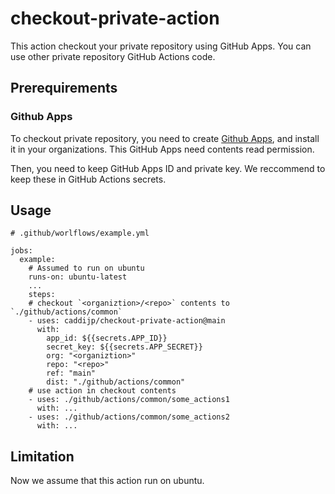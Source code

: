 # checkout-private-action
This action checkout your private repository using GitHub Apps.
You can use other private repository GitHub Actions code.

## Prerequirements

### Github Apps

To checkout private repository, you need to create [Github Apps](https://docs.github.com/en/developers/apps/getting-started-with-apps/about-apps), and install it in your organizations.
This GitHub Apps need contents read permission.

Then, you need to keep GitHub Apps ID and private key. We reccommend to keep these in GitHub Actions secrets.


## Usage

```
# .github/worlflows/example.yml

jobs:
  example:
    # Assumed to run on ubuntu
    runs-on: ubuntu-latest
    ...
    steps:
    # checkout `<organiztion>/<repo>` contents to `./github/actions/common`
    - uses: caddijp/checkout-private-action@main
      with:
        app_id: ${{secrets.APP_ID}}
        secret_key: ${{secrets.APP_SECRET}}
        org: "<organiztion>"
        repo: "<repo>"
        ref: "main"
        dist: "./github/actions/common"
    # use action in checkout contents 
    - uses: ./github/actions/common/some_actions1
      with: ...
    - uses: ./github/actions/common/some_actions2
      with: ...

```

## Limitation

Now we assume that this action run on ubuntu.

